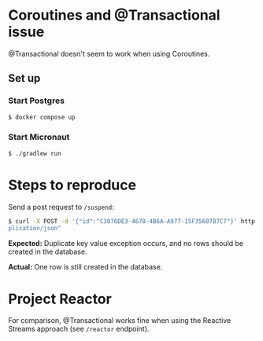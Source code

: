 # Coroutines and @Transactional issue

@Transactional doesn't seem to work when using Coroutines.

## Set up

### Start Postgres

```bash
$ docker compose up
```

### Start Micronaut

```bash
$ ./gradlew run
```

# Steps to reproduce

Send a post request to `/suspend`:

```bash
$ curl -X POST -d '{"id":"C3076DE3-4678-4B6A-A977-15F35607B7C7"}' http://localhost:8080/suspend -s -S -v -H "Content-Type: ap
plication/json"
```

**Expected:** Duplicate key value exception occurs, and no rows should be created in the database.

**Actual:** One row is still created in the database.

# Project Reactor

For comparison, @Transactional works fine when using the Reactive Streams approach (see `/reactor` endpoint). 
